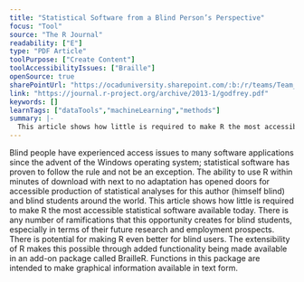 ```yaml
---
title: "Statistical Software from a Blind Person’s Perspective"
focus: "Tool"
source: "The R Journal"
readability: ["E"]
type: "PDF Article"
toolPurpose: ["Create Content"]
toolAccessibilityIssues: ["Braille"]
openSource: true
sharePointUrl: "https://ocaduniversity.sharepoint.com/:b:/r/teams/Team_WeCount/Shared%20Documents/Resources%20and%20Tools/Literature%20(curated)/Statistical%20Software%20from%20a%20Blind%20Person%E2%80%99s%20Perspective.pdf?csf=1&web=1&e=1zLNYh"
link: "https://journal.r-project.org/archive/2013-1/godfrey.pdf"
keywords: []
learnTags: ["dataTools","machineLearning","methods"]
summary: |-
  This article shows how little is required to make R the most accessible statistical software currently available.
---
```

Blind people have experienced access issues to many software applications since the advent of the Windows operating system; statistical software has proven to  follow the rule and not be an exception. The ability to use R within minutes of download with next to no adaptation has opened doors for accessible production of statistical analyses for this author (himself blind) and blind students around the world. This article shows how little is required to make R the most accessible statistical software available today. There is any number of ramifications that this opportunity creates for blind students, especially in terms of their future research and employment prospects. There is potential for making R even better for blind users. The extensibility of R makes this possible through added functionality being made available in an add-on package called BrailleR. Functions in this package are intended to make graphical information available in text form.
